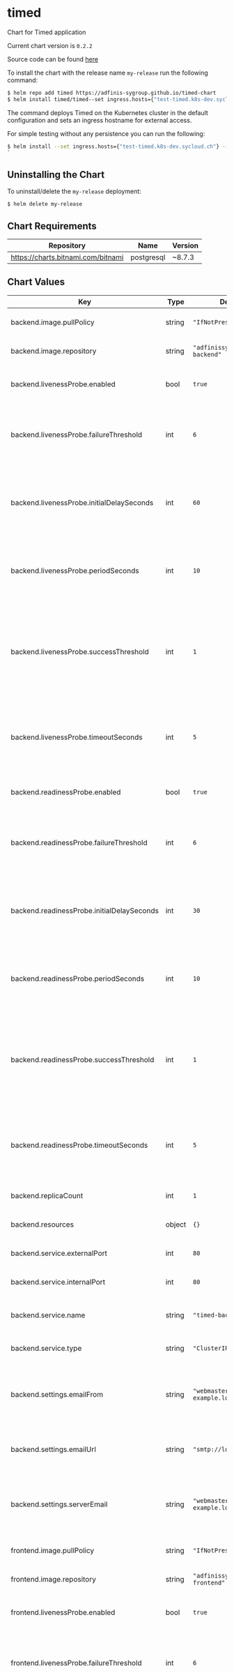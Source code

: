 timed
=====
Chart for Timed application

Current chart version is `0.2.2`

Source code can be found [here](https://github.com/adfinis-sygroup/timed-frontend)

To install the chart with the release name `my-release` run the following command:

```bash
$ helm repo add timed https://adfinis-sygroup.github.io/timed-chart
$ helm install timed/timed--set ingress.hosts={"test-timed.k8s-dev.sycloud.ch"} --name my-release
```
The command deploys Timed on the Kubernetes cluster in the default configuration and sets an ingress hostname for external access.

For simple testing without any persistence you can run the following:

```bash
$ helm install --set ingress.hosts={"test-timed.k8s-dev.sycloud.ch"} --set postgresql.persistence.enabled=false --name test-release timed/timed
`
```

## Uninstalling the Chart

To uninstall/delete the `my-release` deployment:

```bash
$ helm delete my-release
```


## Chart Requirements

| Repository | Name | Version |
|------------|------|---------|
| https://charts.bitnami.com/bitnami | postgresql | ~8.7.3 |

## Chart Values

| Key | Type | Default | Description |
|-----|------|---------|-------------|
| backend.image.pullPolicy | string | `"IfNotPresent"` | Backend image pull policy |
| backend.image.repository | string | `"adfinissygroup/timed-backend"` | Backend image name |
| backend.livenessProbe.enabled | bool | `true` | Enable liveness probe for backend |
| backend.livenessProbe.failureThreshold | int | `6` | Number of times the backend liveness probe is allowed to fail |
| backend.livenessProbe.initialDelaySeconds | int | `60` | Number of seconds the backend liveness probe waits before execution |
| backend.livenessProbe.periodSeconds | int | `10` | How often (in seconds) to perform the backend liveness probe |
| backend.livenessProbe.successThreshold | int | `1` | Minimum consecutive successes for the backend liveness probe to be considered successful after having failed |
| backend.livenessProbe.timeoutSeconds | int | `5` | Number of seconds after which the backend liveness probe times out |
| backend.readinessProbe.enabled | bool | `true` | Enable readiness probe for backend |
| backend.readinessProbe.failureThreshold | int | `6` | Number of times the backend readiness probe is allowed to fail |
| backend.readinessProbe.initialDelaySeconds | int | `30` | Number of seconds the backend readiness probe waits before execution |
| backend.readinessProbe.periodSeconds | int | `10` | How often (in seconds) to perform the backend readiness probe |
| backend.readinessProbe.successThreshold | int | `1` | Minimum consecutive successes for the backend readiness probe to be considered successful after having failed |
| backend.readinessProbe.timeoutSeconds | int | `5` | Number of seconds after which the backend readiness probe times out |
| backend.replicaCount | int | `1` | Number of backend instances |
| backend.resources | object | `{}` | Resource limits for backend |
| backend.service.externalPort | int | `80` | Backend external Port |
| backend.service.internalPort | int | `80` | Backend internal Port |
| backend.service.name | string | `"timed-backend"` | Name of the backend service |
| backend.service.type | string | `"ClusterIP"` | Backend service type |
| backend.settings.emailFrom | string | `"webmaster@chart-example.local"` | Default email address to use for various responses for Django |
| backend.settings.emailUrl | string | `"smtp://localhost:25"` | Connection string for email server for Django |
| backend.settings.serverEmail | string | `"webmaster@chart-example.local"` | Email address error messages are sent from for Django |
| frontend.image.pullPolicy | string | `"IfNotPresent"` | Frontend image pull policy |
| frontend.image.repository | string | `"adfinissygroup/timed-frontend"` | Frontend image name |
| frontend.livenessProbe.enabled | bool | `true` | Enable liveness probe for frontend |
| frontend.livenessProbe.failureThreshold | int | `6` | Number of times the frontend liveness probe is allowed to fail |
| frontend.livenessProbe.initialDelaySeconds | int | `60` | Number of seconds the frontend liveness probe waits before execution |
| frontend.livenessProbe.periodSeconds | int | `10` | How often (in seconds) to perform the frontend liveness probe |
| frontend.livenessProbe.successThreshold | int | `1` | Minimum consecutive successes for the frontend liveness probe to be considered successful after having failed |
| frontend.livenessProbe.timeoutSeconds | int | `5` | Number of seconds after which the frontend liveness probe times out |
| frontend.readinessProbe.enabled | bool | `true` | Enable readiness probe for frontend |
| frontend.readinessProbe.failureThreshold | int | `6` | Number of times the frontend readiness probe is allowed to fail |
| frontend.readinessProbe.initialDelaySeconds | int | `30` | Number of seconds the frontend readiness probe waits before execution |
| frontend.readinessProbe.periodSeconds | int | `10` | How often (in seconds) to perform the frontend readiness probe |
| frontend.readinessProbe.successThreshold | int | `1` | Minimum consecutive successes for the frontend readiness probe to be considered successful after having failed |
| frontend.readinessProbe.timeoutSeconds | int | `5` | Number of seconds after which the frontend readiness probe times out |
| frontend.replicaCount | int | `1` | Number of frontend instances |
| frontend.resources | object | `{}` | Resource limits for frontend |
| frontend.service.externalPort | int | `80` | Frontend external Port |
| frontend.service.internalPort | int | `80` | Frontend internal Port |
| frontend.service.name | string | `"timed-frontend"` | Name of the frontend service |
| frontend.service.type | string | `"ClusterIP"` | Frontend service type |
| ingress.annotations | object | `{}` | Ingress annotations |
| ingress.enabled | bool | `false` | Enable ingress |
| ingress.hosts[0] | string | `"chart-example.local"` | Ingress hostname |
| ingress.tls | list | `[]` | Ingress TLS parameter |
| postgresql.enabled | bool | `true` | Enable [Bitnami Postgresql chart](https://github.com/bitnami/charts/tree/master/bitnami/postgresql/) |
| postgresql.image.tag | string | `"12.2.0"` | Image tag of Postgres |
| postgresql.postgresqlDatabase | string | `"timed"` | Postgres Database name |
| postgresql.postgresqlUsername | string | `"postgres"` | Postgres Database username |
